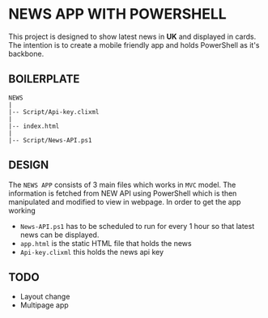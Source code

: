 #  NEWS APP WITH POWERSHELL

This project is designed to show latest news in **UK** and displayed in cards.
The intention is to create a mobile friendly app and holds PowerShell as it's
backbone.

## BOILERPLATE

    NEWS
    |
    |-- Script/Api-key.clixml
    |
    |-- index.html
    |
    |-- Script/News-API.ps1

## DESIGN

The `NEWS APP` consists of 3 main files which works in `MVC` model. The information is
fetched from NEW API using PowerShell which is then manipulated and modified to view
in webpage. In order to get the app working

- `News-API.ps1` has to be scheduled to run for every 1 hour so that latest news can be
displayed.
- `app.html` is the static HTML file that holds the news
- `Api-key.clixml` this holds the news api key

## TODO

- Layout change
- Multipage app